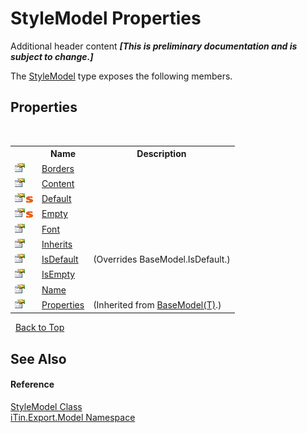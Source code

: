 # StyleModel Properties
Additional header content _**\[This is preliminary documentation and is subject to change.\]**_

The <a href="baeb266c-8597-5b32-68a5-12c1b3e5d907">StyleModel</a> type exposes the following members.


## Properties
&nbsp;<table><tr><th></th><th>Name</th><th>Description</th></tr><tr><td>![Public property](media/pubproperty.gif "Public property")</td><td><a href="2c30ee13-ec15-583c-8079-c082537894a5">Borders</a></td><td /></tr><tr><td>![Public property](media/pubproperty.gif "Public property")</td><td><a href="94a86b8c-565b-3578-cd26-7f9485835cd4">Content</a></td><td /></tr><tr><td>![Public property](media/pubproperty.gif "Public property")![Static member](media/static.gif "Static member")</td><td><a href="d99f4ef5-5fdf-07b1-42b5-82a3c38c4eac">Default</a></td><td /></tr><tr><td>![Public property](media/pubproperty.gif "Public property")![Static member](media/static.gif "Static member")</td><td><a href="3fb51df7-afdd-77fc-0b7d-6f1c67d5f9ca">Empty</a></td><td /></tr><tr><td>![Public property](media/pubproperty.gif "Public property")</td><td><a href="c5f0d338-aeac-943c-cf84-6cdefb772e35">Font</a></td><td /></tr><tr><td>![Public property](media/pubproperty.gif "Public property")</td><td><a href="b1a32006-4731-8e96-6983-bd8a7242f93d">Inherits</a></td><td /></tr><tr><td>![Public property](media/pubproperty.gif "Public property")</td><td><a href="54d7f3de-ea11-4c6a-798c-cd9b286da7f6">IsDefault</a></td><td> (Overrides BaseModel.IsDefault.)</td></tr><tr><td>![Public property](media/pubproperty.gif "Public property")</td><td><a href="24a2cebc-2ddf-fb5d-d0a0-71081713ddb0">IsEmpty</a></td><td /></tr><tr><td>![Public property](media/pubproperty.gif "Public property")</td><td><a href="2f98ea47-5867-3bfe-924e-515eb0c963c4">Name</a></td><td /></tr><tr><td>![Public property](media/pubproperty.gif "Public property")</td><td><a href="7e88785e-5670-4515-defa-d3f60ae16111">Properties</a></td><td> (Inherited from <a href="6632f561-4175-f1f2-939c-ac8b10159529">BaseModel(T)</a>.)</td></tr></table>&nbsp;
<a href="#stylemodel-properties">Back to Top</a>

## See Also


#### Reference
<a href="baeb266c-8597-5b32-68a5-12c1b3e5d907">StyleModel Class</a><br /><a href="ef57ffcc-e95e-b212-5a46-9aa6f5a3511f">iTin.Export.Model Namespace</a><br />